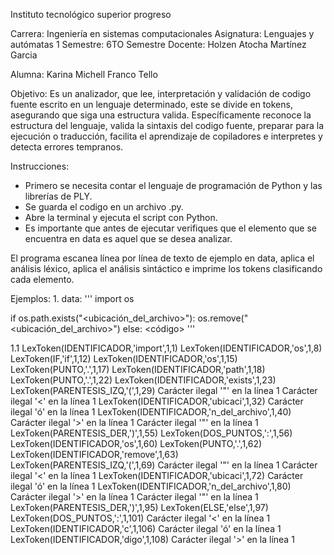 Instituto tecnológico superior progreso

Carrera: Ingeniería en sistemas computacionales
Asignatura: Lenguajes y autómatas 1
Semestre: 6TO Semestre
Docente: Holzen Atocha Martínez Garcia

Alumna: Karina Michell Franco Tello


Objetivo: Es un analizador, que lee, interpretación y validación de codigo fuente escrito en un lenguaje determinado, este se divide en tokens, asegurando que siga una estructura valida. Específicamente reconoce la estructura del lenguaje, valida la sintaxis del codigo fuente, preparar para la ejecución o traducción, facilita el aprendizaje de copiladores e interpretes y detecta errores tempranos.

Instrucciones:
* Primero se necesita contar el lenguaje de programación de Python y las librerías de PLY.
* Se guarda el codigo en un archivo .py.
* Abre la terminal y ejecuta el script con Python.
* Es importante que antes de ejecutar verifiques que el elemento que se encuentra en data es aquel que se desea analizar.

El programa escanea línea por línea de texto de ejemplo en data, aplica el análisis léxico, aplica el análisis sintáctico e imprime los tokens clasificando cada elemento. 

Ejemplos: 
1.
data: '''
import os

if os.path.exists("<ubicación_del_archivo>"):
  os.remove("<ubicación_del_archivo>")
else:
  <código>
'''

1.1
LexToken(IDENTIFICADOR,'import',1,1)
LexToken(IDENTIFICADOR,'os',1,8)
LexToken(IF,'if',1,12)
LexToken(IDENTIFICADOR,'os',1,15)
LexToken(PUNTO,'.',1,17)
LexToken(IDENTIFICADOR,'path',1,18)
LexToken(PUNTO,'.',1,22)
LexToken(IDENTIFICADOR,'exists',1,23)
LexToken(PARENTESIS_IZQ,'(',1,29)
Carácter ilegal '"' en la línea 1
Carácter ilegal '<' en la línea 1
LexToken(IDENTIFICADOR,'ubicaci',1,32)
Carácter ilegal 'ó' en la línea 1
LexToken(IDENTIFICADOR,'n_del_archivo',1,40)
Carácter ilegal '>' en la línea 1
Carácter ilegal '"' en la línea 1
LexToken(PARENTESIS_DER,')',1,55)
LexToken(DOS_PUNTOS,':',1,56)
LexToken(IDENTIFICADOR,'os',1,60)
LexToken(PUNTO,'.',1,62)
LexToken(IDENTIFICADOR,'remove',1,63)
LexToken(PARENTESIS_IZQ,'(',1,69)
Carácter ilegal '"' en la línea 1
Carácter ilegal '<' en la línea 1
LexToken(IDENTIFICADOR,'ubicaci',1,72)
Carácter ilegal 'ó' en la línea 1
LexToken(IDENTIFICADOR,'n_del_archivo',1,80)
Carácter ilegal '>' en la línea 1
Carácter ilegal '"' en la línea 1
LexToken(PARENTESIS_DER,')',1,95)
LexToken(ELSE,'else',1,97)
LexToken(DOS_PUNTOS,':',1,101)
Carácter ilegal '<' en la línea 1
LexToken(IDENTIFICADOR,'c',1,106)
Carácter ilegal 'ó' en la línea 1
LexToken(IDENTIFICADOR,'digo',1,108)
Carácter ilegal '>' en la línea 1
